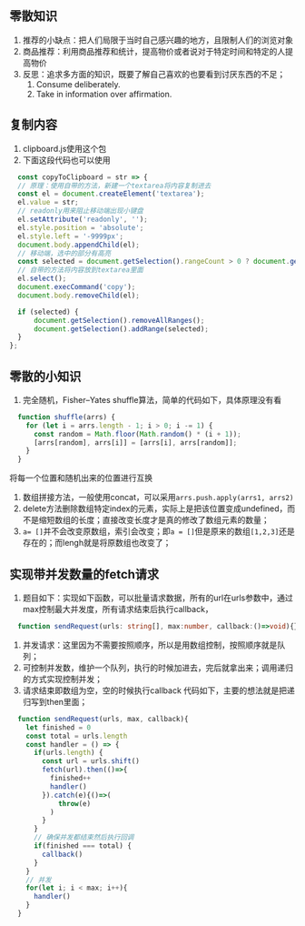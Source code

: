 ## 零散知识
1. 推荐的小缺点：把人们局限于当时自己感兴趣的地方，且限制人们的浏览对象
2. 商品推荐：利用商品推荐和统计，提高物价或者说对于特定时间和特定的人提高物价
3. 反思：追求多方面的知识，既要了解自己喜欢的也要看到讨厌东西的不足；
    1. Consume deliberately.
    2. Take in information over affirmation.
## 复制内容
1. clipboard.js使用这个包
2. 下面这段代码也可以使用
  ```javascript
    const copyToClipboard = str => {
    // 原理：使用自带的方法，新建一个textarea将内容复制进去
    const el = document.createElement('textarea');
    el.value = str;
    // readonly用来阻止移动端出现小键盘
    el.setAttribute('readonly', '');
    el.style.position = 'absolute';
    el.style.left = '-9999px';
    document.body.appendChild(el);
    // 移动端，选中的部分有高亮
    const selected = document.getSelection().rangeCount > 0 ? document.getSelection().getRangeAt(0) : false;
    // 自带的方法将内容放到textarea里面
    el.select();
    document.execCommand('copy');
    document.body.removeChild(el);

    if (selected) {
        document.getSelection().removeAllRanges();
        document.getSelection().addRange(selected);
    }
  };
  ```
## 零散的小知识
1. 完全随机，Fisher–Yates shuffle算法，简单的代码如下，具体原理没有看
  ```javascript
    function shuffle(arrs) {
      for (let i = arrs.length - 1; i > 0; i -= 1) {
        const random = Math.floor(Math.random() * (i + 1));
        [arrs[random], arrs[i]] = [arrs[i], arrs[random]];
      }
    }
  ```
  将每一个位置和随机出来的位置进行互换
1. 数组拼接方法，一般使用concat，可以采用`arrs.push.apply(arrs1, arrs2)`
2. delete方法删除数组特定index的元素，实际上是把该位置变成undefined，而不是缩短数组的长度；直接改变长度才是真的修改了数组元素的数量；
3. `a= []`并不会改变原数组，索引会改变；即`a = []`但是原来的数组`[1,2,3]`还是存在的；而lengh就是将原数组也改变了；

## 实现带并发数量的fetch请求
1. 题目如下：实现如下函数，可以批量请求数据，所有的url在urls参数中，通过max控制最大并发度，所有请求结束后执行callback，
  ```typescript
    function sendRequest(urls: string[], max:number, callback:()=>void){}
  ```
  1. 并发请求：这里因为不需要按照顺序，所以是用数组控制，按照顺序就是队列；
  2. 可控制并发数，维护一个队列，执行的时候加进去，完后就拿出来；调用递归的方式实现控制并发；
  3. 请求结束即数组为空，空的时候执行callback
  代码如下，主要的想法就是把递归写到then里面；
  ```javascript
    function sendRequest(urls, max, callback){
      let finished = 0
      const total = urls.length
      const handler = () => {
        if(urls.length) {
          const url = urls.shift()
          fetch(url).then(()=>{
            finished++
            handler()
          }).catch(e){()=>(
              throw(e)
            )
          }
        }
        // 确保并发都结束然后执行回调
        if(finished === total) {
          callback()
        }
      }
      // 并发
      for(let i; i < max; i++){
        handler()
      }
    }
  ```




